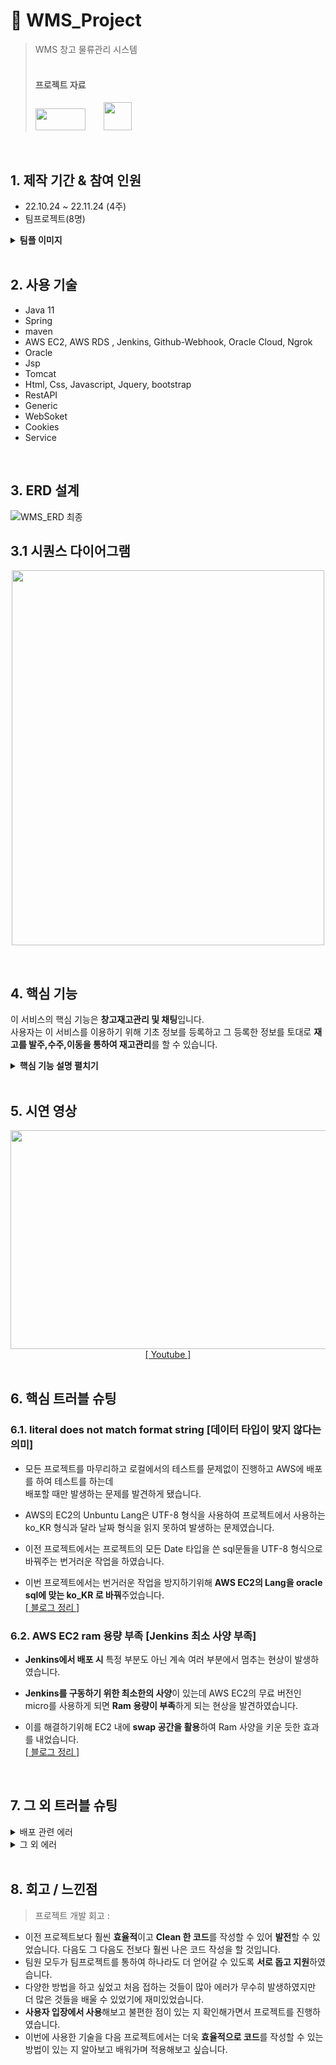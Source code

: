 # :pushpin: WMS_Project
>WMS 창고 물류관리 시스템 <br>
><br> 
><h4><b>프로젝트 자료</b></h4>
><a href="https://www.youtube.com/watch?v=gVzC5DC1zgE&t=420s" style="margin-top : 10px;"><img src="https://user-images.githubusercontent.com/106065178/207799552-27c7f9ec-3320-492a-b69d-23fe1783d32a.jpg" width="80" height="35"></a>
><a href="https://diagnostic-raven-02c.notion.site/1-e754e62847224d21805c4a1de271887b" class="sbox" ><img class="profile" style="width: 45px;  margin-bottom: 3px; margin-left: 25px;" src="https://user-images.githubusercontent.com/106065178/207617352-af4e6185-95a8-449e-80f2-b17e711e7347.png"></a>

</br>

## 1. 제작 기간 & 참여 인원
- 22.10.24 ~ 22.11.24 (4주)
- 팀프로젝트(8명)
<details>
<summary><b>팀플 이미지</b></summary>
<div markdown="1">
	<img src="https://user-images.githubusercontent.com/106065178/207888739-03680068-5ce0-4c65-94ad-1c12f728883b.png" width="400" height="300">
	<img src="https://user-images.githubusercontent.com/106065178/207888770-120dc403-70b1-41d0-9060-54a495ce42e5.png" width="400" height="300">
</div>
</details>

</br>

## 2. 사용 기술
  - Java 11
  - Spring
  - maven
  - AWS EC2, AWS RDS , Jenkins, Github-Webhook, Oracle Cloud, Ngrok 
  - Oracle
  - Jsp
  - Tomcat
  - Html, Css, Javascript, Jquery, bootstrap
  - RestAPI
  - Generic
  - WebSoket
  - Cookies
  - Service

</br>

## 3. ERD 설계
![WMS_ERD 최종](https://user-images.githubusercontent.com/106065178/207878543-8710d855-3ee9-4ab2-8f19-0ec27a03972a.png)

## 3.1 시퀀스 다이어그램
<p align="center">
  <img src="https://user-images.githubusercontent.com/106065178/207877593-da4c6804-65c1-489b-ba0e-fc4d6f4894d5.png" width="500" height="600">
  </p>
  <br>


## 4. 핵심 기능 
이 서비스의 핵심 기능은 **창고재고관리 및 채팅**입니다.  
사용자는 이 서비스를 이용하기 위해 기초 정보를 등록하고 그 등록한 정보를 토대로 **재고를 발주,수주,이동을 통하여 재고관리**를 할 수 있습니다.

<details>
<summary><b>핵심 기능 설명 펼치기</b></summary>
<div markdown="1">

### 4.1. AWS-Jenkins-Github_Webhook
  <p align="center">
  <img src="https://user-images.githubusercontent.com/106065178/207881230-a1f44baf-5716-4a31-8a0d-ecfadc7248e0.png">
  </p>
  <br>

- 이전 프로젝트에서는 Spring에서 **War 파일을 추출하여 FileZilla로 프로젝트를 배포**하였으나 이렇게 진행할 시 <br>
**관리자는 매번 프로젝트를 다시 올려야하고 사용자는 관리자가 배포하는 기간동안 이용할 수 없는 번거럽고 치명적인 문제점 발생**

- 이것을 해결하기 위해 **AWS EC2에 Jenkins**를 설치하여 사용자는 서버1을 사용하고 있다가 관리자가 Github에 Push할 때마다 **Github_Webhook**로 신호를 보내주고 그 신호를 받은 Jenkins가 서버2에 자동적으로 배포를 하고 배포가 완료됨과 동시 사용자는 서버2를 사용하게 되는 것입니다.
- 이로 인해 **관리자는 지속적인 배포의 번거로움을 없애고 사용자는 끊김없는 서버를 사용**할 수 있게 됩니다.<br>
<a href="https://chanho-park.tistory.com/category/%EB%B0%B0%ED%8F%AC/Jenkins">[&nbsp;블로그 정리&nbsp;]</a>
<br>
	
### 4.2. Websoket 실시간 채팅
  <p align="center">
  <img src="https://user-images.githubusercontent.com/106065178/207891192-33383516-f9a5-4cab-a2eb-0eb8b8bc2d47.png">
  </p>
  <br>

- 이전 프로젝트에서는 Spring의 버전이 낮아 WebSoket을 사용하기 적절하지 않아 Ajax를 통한 reload 새로고침을 사용하여 구현하였습니다.

- 이번 프로젝트에서는 구현을 시작하기 앞서 Spring의 버전을 높히고 **Websoket을 활용**하였습니다.

- **Websoket을 활용**하여 새로고침없는 (끊김없는) **실시간 채팅**을 구현하였습니다.
<br>

### 4.3. Oracle 함수
  ~~~java
create or replace FUNCTION GENERATE_LOT
(V_ITEM_NO ITEM.NO%TYPE)
RETURN VARCHAR
IS
    V_LOT_CODE LOT.CODE%TYPE; -- 가장 최근 로트코드
    VR_LOT_CODE LOT.CODE%TYPE; -- 만들어진 로트코드
    V2_ITEM_NO ITEM.NO%TYPE; -- 가장 최근 로트코드의 품목번호
    V_INPUT_DATE VARCHAR2(8);
    V_SEQ VARCHAR2(3);

BEGIN
    WITH A AS (
        SELECT NO, CODE, ITEM_NO, REG_DATE, ROW_NUMBER() OVER (ORDER BY NO DESC) AS LEV
        FROM LOT
    )
    SELECT CODE
    INTO V_LOT_CODE
    FROM A
    WHERE LEV = 1;

    V_INPUT_DATE := SUBSTR(V_LOT_CODE, 0, 8);
    V_SEQ := SUBSTR(V_LOT_CODE, -3);

    IF TO_CHAR(SYSDATE, 'YYYYMMDD') != V_INPUT_DATE THEN
        V_INPUT_DATE := TO_CHAR(SYSDATE, 'YYYYMMDD');
        V_SEQ := LPAD('1', 3, '0');
    ELSE
        V_SEQ := LPAD(TO_NUMBER(V_SEQ) + 1, 3, '0');
    END IF;

    VR_LOT_CODE := V_INPUT_DATE || V_ITEM_NO || V_SEQ;

    RETURN VR_LOT_CODE;
END;	
~~~

- 이번 프로젝트에서는 상품마다 부여되는 **로트번호를 생성하기 위해 함수를 사용**하여 같은 코드를 여러번 반복하지 않고 간결하게 보다 **Clean한 코드**를 작성하였습니다.

<br>
	
### 4.4. Rest API

~~~java
	@GetMapping(
			value={"/pages/{pageNum}/{amount}", "/pages/{pageNum}/{amount}/{whatColumn}", "/pages/{pageNum}/{amount}/{whatColumn}/{keyword}"}, 
			produces = MediaType.APPLICATION_JSON_UTF8_VALUE)
	public ResponseEntity<PageDTO<ItemVO>> clientlist(
			@PathVariable("pageNum") int pageNum,
			@PathVariable("amount") int amount,
			@PathVariable(value="whatColumn", required = false) String whatColumn,
			@PathVariable(value="keyword", required = false) String keyword) {				
		

		//System.out.println(pageNum + " " + amount + " " + whatColumn + " " + keyword);
		
		Criteria cri = new Criteria(pageNum, amount, whatColumn, keyword);
		
		return new ResponseEntity<>(service.getListPage(cri), HttpStatus.OK);		
	}
	
~~~

- **Rest API를 사용**하여 메시지를 읽는 것 만으로도 메시지가 **의도하는 바를 명확하게 파악**할 수 있도록 진행하였습니다.
<br>

### 4.5.  Generic

~~~java
@Data
@AllArgsConstructor
public class PageForWareHouseDTO<T> {
	
	private int totalCount;
	private List<T> list;
	private CriteriaForWareHouse cri;
	
}
	
~~~

- **Generic 방식**을 사용하여 비슷한 코드의 재사용성을 높혔으며, 후에 관리하기가 쉽도록 구현하였습니다.
<br>

### 4.6.  Redirect 객체 넘기기[RedirectAttributes]

	
<details>
<summary><b>기존 코드</b></summary>
<div markdown="1">
	
~~~java
	@RequestMapping(value = command , method = RequestMethod.POST)
	public String updateMember(MemberBean mb,Model model) {
		
		return "redirect:mypage.mb?select=6";
	}
	
~~~
	
</div>
</details>

	
<details>
<summary><b>개선된 코드</b></summary>
<div markdown="1">

~~~java
	@PostMapping("/update")
	public String update(ClientVO VO,SearchVO searchvo,RedirectAttributes rttr) {
		
		service.update(VO);
		rttr.addFlashAttribute("searchvo",searchvo);
		
		return redirect;
	}
	
~~~

</div>
</details>

</br>	
	
- 이전 프로젝트에서는 변수를 하나하나 받아와서 redirect 주소 뒤에 변수를 붙혀 넘기는 방식을 사용했었습니다.
	
- 이번 프로젝트에서는 개선하여 **RedirectAttributes클래스**를 사용하여 사용할 변수들을 객체에 담아 **객체를 바로 넘길 수 있도록** 하여 **Clean한 코드**를 작성하였습니다. 
<br>
	

### 4.7.  JSON Parsing

	
<details>
<summary><b>기존 코드</b></summary>
<div markdown="1">
	
~~~java
	 $.ajax({
	 	type : 'post',
		url : "allchatting.mb",
		contentType: "application/x-www-form-urlencoded; charset=UTF-8",
		success : function(data) {
			var roomlist = data.split("|");
			
			for(var i=0 in roomlist){
				var roomlists = roomlist[i].split(",");
				$('#lists').append(
			              '<div class="card-body navbar-light px-0" data-simplebar>'+
			                '<div class="navbar-nav">'+
			                  '<a onClick="detailmsg('+roomlists[1]+')" class="nav-link d-flex align-items-center px-3 gap-3">'+
			                  '</a>'+
			                '</div>'+
			              '</div>'+
			            '</div>'); 
			}
			}//else
		}//success 
	})//ajax
~~~
	
</div>
</details>

	
<details>
<summary><b>개선된 코드</b></summary>
<div markdown="1">

~~~java
	$.getJSON("/chat/getAll", 
	 		function(c){
				for(i=0;i<c.length;i++){
					$("#messageArea").append(
					  "<div class='chat ch1'>"+
				          "<div class='lnamed'>"+c[i].member_name+" "+c[i].rank_name+"</div><div class='textbox'>"+c[i].content+"</div></div>");
				}
		)
	
~~~

</div>
</details>

</br>	
	
- 이전 프로젝트에서는 Controller에서 객체를 문자열로 바꿔준 후 view에서 Split으로 List로 만들어 준 후 사용을 하여 번거럽고 효율적이지 못한 코드 작성이였습니다.
	
- 이번 프로젝트에서는 개선하여 **Controller에서 바로 Json형태**로 받은 후 바로 그 **Json에 담긴 변수를 사용**할 수 있도록 개선하여 **코드의 효율성**을 높혔습니다.
<br>
  
### 4.8.  세션 확인

- 이전 프로젝트에서 로그인 후 화면 이동 시 일정시간이 지나면 **세션이 풀려 에러가 발생**하는 문제 발생
- 이번 프로젝트에서는 **세션이 풀리면 알림창을 뜨게 하여 에러 발생을 방지**하였습니다.
<br>

### 4.9.  Service 방식

- 이전 프로젝트에서 한 Controller에서 여러 작업을 하여 복잡하고 알아보기 힘든 코드로 작성이 되었었습니다.

- 이번 프로젝트에서는 **Service 방식**을 활용하여 Controller에서 한가지의 작업을 하면 뒤에 있는 Service에서 한 번에 작업을 하여 **Clean 한 코드**를 작성하였습니다.
<br>

### 4.10.  페이징 Offset ~ Fetch
~~~java
	SELECT * FROM client where email like '%' ||  #{keyword} || '%'
		ORDER BY no desc OFFSET #{beginRow} ROWS FETCH NEXT #{pageSize} ROWS ONLY
~~~

-  다른 페이징 방식보다 빠르고 **간편한 페이징, 속도가 가장 빨라서 효율적인 방식**으로 코드를 작성하였습니다.
<br>


</div>
</details>

</br>


## 5. 시연 영상
 <p align="center"><img src="https://user-images.githubusercontent.com/106065178/207879068-86cee319-dd15-4d5b-afe7-e88f7d0210be.gif" width="600" height="350">
<br><a href="https://www.youtube.com/watch?v=gVzC5DC1zgE&t=420s">[&nbsp;Youtube&nbsp;]</a><br><br>
</p>



## 6. 핵심 트러블 슈팅
### 6.1. literal does not match format string [데이터 타입이 맞지 않다는 의미]
- 모든 프로젝트를 마무리하고 로컬에서의 테스트를 문제없이 진행하고 AWS에 배포를 하여 테스트를 하는데 <br>
  배포할 때만 발생하는 문제를 발견하게 됐습니다.

- AWS의 EC2의 Unbuntu Lang은 UTF-8 형식을 사용하여 프로젝트에서 사용하는 ko_KR 형식과 달라 날짜 형식을 읽지 못하여 발생하는 문제였습니다.

- 이전 프로젝트에서는 프로젝트의 모든 Date 타입을 쓴 sql문들을 UTF-8 형식으로 바꿔주는 번거러운 작업을 하였습니다.
- 이번 프로젝트에서는 번거러운 작업을 방지하기위해 **AWS EC2의 Lang을 oracle sql에 맞는 ko_KR 로 바꿔**주었습니다.<br>
  <a href="https://chanho-park.tistory.com/entry/SQL-%EB%B0%B0%ED%8F%AC-%EC%8B%9C-%EB%8D%B0%EC%9D%B4%ED%84%B0-%ED%83%80%EC%9E%85-%EC%97%90%EB%9F%ACliteral-does-not-match-format-string">[&nbsp;블로그 정리&nbsp;]</a>

### 6.2. AWS EC2 ram 용량 부족  [Jenkins 최소 사양 부족]
- **Jenkins에서 배포 시** 특정 부분도 아닌 계속 여러 부분에서 멈추는 현상이 발생하였습니다.<br>

- **Jenkins를 구동하기 위한 최소한의 사양**이 있는데 AWS EC2의 무료 버전인 micro를 사용하게 되면 **Ram 용량이 부족**하게 되는 현상을 발견하였습니다.

- 이를 해결하기위해 EC2 내에 **swap 공간을 활용**하여 Ram 사양을 키운 듯한 효과를 내었습니다.<br>
  <a href="https://chanho-park.tistory.com/entry/%EC%A0%A0%ED%82%A8%EC%8A%A4-Build-%EC%8B%9C-%EA%B3%84%EC%86%8D-%EB%8B%A4%EB%A5%B8-%EB%B6%80%EB%B6%84%EC%97%90%EC%84%9C-%EB%A9%88%EC%B6%B0%EC%84%9C-%EC%A7%84%ED%96%89-%EB%90%98%EC%A7%80-%EC%95%8A%EB%8A%94-%ED%98%84%EC%83%81%EC%A4%91%EC%9A%94">[&nbsp;블로그 정리&nbsp;]</a>

</br>

## 7. 그 외 트러블 슈팅
<details><summary> 배포 관련 에러 </summary><blockquote>
<details><summary> Jenkins UTF-8 에러 </summary><blockquote>
	<p dir="auto"> Jenkins 빌드 중 <b>maven encoding</b> 에 문제가 발생하였습니다.<a href="https://chanho-park.tistory.com/entry/Jenkins-UTF-8-%EC%97%90%EB%9F%AC">[&nbsp;블로그 정리&nbsp;]</a></p>
</blockquote></details>
	
	
<details><summary> 비용 절약 </summary><blockquote>
	<p dir="auto"> <b>AWS RDS는 비용이 부담</b>되는 문제가 있어서 <b>Oracle Cloud</b>와 Local을 활용할 수 있는 <b>Ngrok</b>을 활용하여 비용 절약을 하였습니다.
		<a href="https://chanho-park.tistory.com/entry/ngrok-local%EC%97%90-DB-%EC%84%A4%EC%A0%95-%ED%9B%84-%ED%8C%80%EC%9B%90%EA%B3%BC-%EA%B3%B5%EC%9C%A0-Oracle-DB">[&nbsp;Ngrok 정리&nbsp;]</a>
	<a href="https://chanho-park.tistory.com/category/%EB%B0%B0%ED%8F%AC/Oracle%20Cloud">[&nbsp;Oracle Cloud 정리&nbsp;]</a>
	</p>
</blockquote></details>
	
	
<details><summary> Oracle Cloud 연동 시 ojdbc 에러 </summary><blockquote>
	<p dir="auto"> 이전에 사용하던 <b>ojdbc 버전</b>과 현재 ojdbc 버전이 달라서 발생하는 문제여서 <b>pom.xml 수정</b>을 통해 해결을 해결하였습니다.
		<a href="https://chanho-park.tistory.com/entry/Oracle-Cloud-Oracle-cloud-%EC%99%80-spring-%EC%97%B0%EB%8F%99-%EC%8B%9C-connection-reset-Error">[&nbsp;블로그 정리&nbsp;]</a></p>
</blockquote></details>
	
	
<details><summary>Github Webhook 404 에러</summary><blockquote>
<p dir="auto"> <b>github에 push시 자동 빌드화가 되도록 설정</b>을 하였는데 빌드도 되지 않을 뿐더러 <b>Webhook에서 404 에러</b>가 발생하여 URL 수정 후 해결하였습니다.
<a href="https://chanho-park.tistory.com/entry/%EC%A0%A0%ED%82%A8%EC%8A%A4-%EC%9E%90%EB%8F%99-%EB%B9%8C%EB%93%9C%ED%99%94%EB%A5%BC-%EC%9C%84%ED%95%9C-Github-Webhook-404-%EC%97%90%EB%9F%AC">[&nbsp;블로그 정리&nbsp;]</a></p>
</blockquote></details>	
	
<details><summary>Oracle Cloud 연동 실패</summary><blockquote>
<p dir="auto"> Oracle Cloud DB는 <b>등록된 IP</b>가 아니면 접속이 안되게 막아두었습니다. 이를 통해 IP를 등록한 후 DB 접속이 가능하도록 하였습니다.
<a href="https://chanho-park.tistory.com/entry/%EC%A0%A0%ED%82%A8%EC%8A%A4-Build-%EC%A4%91-Deployed-application-Error">[&nbsp;블로그 정리&nbsp;]</a></p>
</blockquote></details>	
	
<details><summary>Build 중 Root 에러</summary><blockquote>
<p dir="auto"> Jenkins Build 중 Tomcat의 <b>Root를 지우지 못한다</b>는 에러가 발생하여 Root 폴더를 임의의 이름으로 수정을 해결하였습니다. 
<a href="https://chanho-park.tistory.com/entry/%EC%A0%A0%ED%82%A8%EC%8A%A4Build-%EC%A4%91-Unable-to-delete-Root-Error">[&nbsp;블로그 정리&nbsp;]</a></p>
</blockquote></details>
	
<details><summary>Pom 경로 문제</summary><blockquote>
<p dir="auto"> Jenkins Build 중 <b>Pom의 경로</b>를 찾지 못하여 몇 번의 수정을 통해 경로를 찾아 수정하고 해결하였습니다.
<a href="https://chanho-park.tistory.com/entry/%EC%A0%A0%ED%82%A8%EC%8A%A4-Maven-Build-POM-in-this-directory-%EC%97%90%EB%9F%AC">[&nbsp;블로그 정리&nbsp;]</a></p>
</blockquote></details>	

<details><summary>jar Build 후 UTF-8</summary><blockquote>
	<p dir="auto"> Jenkins Build 중 <b>Encoding</b>이 설정이 되어 있지 않다는 에러를 마주한 후 Pom.xml에 Encoding 설정 후 해결하였습니다.
<a href="https://chanho-park.tistory.com/entry/%EC%A0%A0%ED%82%A8%EC%8A%A4-WARNING-File-encoding-%EC%97%90%EB%9F%AC">[&nbsp;블로그 정리&nbsp;]</a></p>
</blockquote></details>	
	
</blockquote></details>

<details><summary> 그 외 에러 </summary><blockquote>
<details><summary> Mybatis 변수 에러 </summary><blockquote>
	<p dir="auto">sql문 작성 시 변수 하나는 인식을 하지 못하므로 변수 하나일 시 Value로 작성해주어 해결하였습니다.
		<a href="https://chanho-park.tistory.com/entry/Spring-Mybatis-xml-%EC%9E%91%EC%84%B1%EC%8B%9C">[&nbsp;블로그 정리&nbsp;]</a></p>
</blockquote></details>
	
<details><summary> No mapping Found 에러 </summary><blockquote>
	<p dir="auto">Controller 와 xml 문제가 없었는데도 해당 에러가 발생하여서 Java Build Path ojdbc 경로를 수정한 후 해결하였습니다.
		<a href="https://chanho-park.tistory.com/entry/Spring-Spring-No-mapping-found-%EC%A4%91%EC%9A%94">[&nbsp;블로그 정리&nbsp;]</a></p>
</blockquote></details>
	
<details><summary> Tomcat already in use 에러</summary><blockquote>
	<p dir="auto">다른 곳에서 8080 포트를 이미 사용하고 있어서 발생하는 문제였습니다. 포트를 임의로 8081로 수정한 후 해결하였습니다.
		<a href="https://chanho-park.tistory.com/entry/Spring-%ED%94%84%EB%A1%9C%EC%A0%9D%ED%8A%B8-run-%EC%8B%9C-Tomcat-%EC%97%90%EB%9F%AC">[&nbsp;블로그 정리&nbsp;]</a></p>
</blockquote></details>	
	
</blockquote></details>
</br>

## 8. 회고 / 느낀점
>프로젝트 개발 회고 :

- 이전 프로젝트보다 훨씬 **효율적**이고 **Clean 한 코드**를 작성할 수 있어 **발전**할 수 있었습니다. 다음도 그 다음도 전보다 훨씬 나은 코드 작성을 할 것입니다.
- 팀원 모두가 팀프로젝트를 통하여 하나라도 더 얻어갈 수 있도록 **서로 돕고 지원**하였습니다.
- 다양한 방법을 하고 싶었고 처음 접하는 것들이 많아 에러가 무수히 발생하였지만 더 많은 것들을 배울 수 있었기에 재미있었습니다.
- **사용자 입장에서 사용**해보고 불편한 점이 있는 지 확인해가면서 프로젝트를 진행하였습니다.
- 이번에 사용한 기술을 다음 프로젝트에서는 더욱 **효율적으로 코드**를 작성할 수 있는 방법이 있는 지 알아보고 배워가며 적용해보고 싶습니다.
